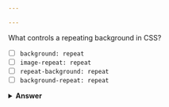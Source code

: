 ```yaml
---

---
```


What controls a repeating background in CSS?

- [ ] `background: repeat`
- [ ] `image-repeat: repeat`
- [ ] `repeat-background: repeat`
- [ ] `background-repeat: repeat`

<details><summary><b>Answer</b></summary>
<p>
  Answer: <code>background-repeat: repeat</code>
</p>
</details>
